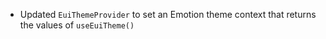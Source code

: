 - Updated `EuiThemeProvider` to set an Emotion theme context that returns the values of `useEuiTheme()`

